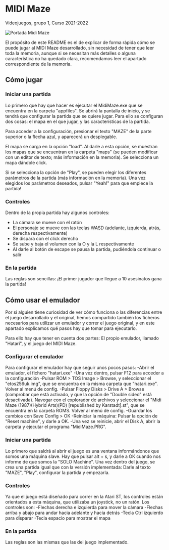 # MIDI Maze
Videojuegos, grupo 1, Curso 2021-2022

![Portada Midi Maze](https://upload.wikimedia.org/wikipedia/en/5/56/MIDI_Maze.jpg)

 El propósito de este README es el de explicar de forma rápida cómo se puede
jugar al MIDI Maze desarrollado, sin necesidad de tener que leer toda la
memoria, aunque si se necesitan más detalles o alguna característica no ha 
quedado clara, recomendamos leer el apartado correspondiente de la memoria.

## Cómo jugar
### Iniciar una partida
 Lo primero que hay que hacer es ejecutar el MidiMaze.exe que se encuentra en
la carpeta "appfiles". Se abrirá la pantalla de inicio, y se tendrá que 
configurar la partida que se quiere jugar. Para ello se configuran dos cosas:
el mapa en el que jugar, y las características de la partida.

 Para acceder a la configuración, presionar el texto "MAZE" de la parte superior
o la flecha azul, y aparecerá un desplegable.

 El mapa se carga en la opción "load". Al darle a esta opción, se muestran los
mapas que se encuentran en la carpeta "maps" (se pueden modificar con un editor
de texto; más información en la memoria). Se selecciona un mapa dándole click.

 Si se selecciona la opción de "Play", se pueden elegir los diferentes parámetros
de la partida (más información en la memoria). Una vez elegidos los parámetros
deseados, pulsar "Yeah!" para que empiece la partida!

### Controles
Dentro de la propia partida hay algunos controles:
 - La cámara se mueve con el ratón
 - El personaje se mueve con las teclas WASD (adelante, izquierda, atrás, derecha
	respectivamente)
 - Se dispara con el click derecho
 - Se sube y baja el volumen con la O y la L respectivamente
 - Al darle al botón de escape se pausa la partida, pudiéndola continuar o salir

### En la partida
Las reglas son sencillas: ¡El primer jugador que llegue a 10 asesinatos gana la partida!

## Cómo usar el emulador
 Por si alguien tiene curiosidad de ver cómo funciona o las diferencias entre
el juego desarrollado y el original, hemos compartido también los ficheros
necesarios para utilizar un emulador y correr el juego original, y en este
apartado explicamos qué pasos hay que tomar para ejecutarlo.

 Para ello hay que tener en cuenta dos partes: El propio emulador, llamado 
"Hatari", y el juego del MIDI Maze.

### Configurar el emulador
 Para configurar el emulador hay que seguir unos pocos pasos:
 -Abrir el emulador, el fichero "hatari.exe"
 -Una vez dentro, pulsar F12 para acceder a la configuración
 -Pulsar ROM > TOS Image > Browse, y seleccionar el "etos256uk.img", que se
	encuentra en la misma carpeta que "hatari.exe". Volver al menú de config.
 -Pulsar Floppy Disks > Drive A > Browse (comprobar que está activado, y que
	la opción de "Double sided" está desactivada). Navegar con el explorador
	de archivos y seleccionar el "Midi Maze (1987)(Hybrid Arts)(PD)
	[republished by Karstadt].st", que se encuentra en la carpeta ROMS. Volver
	al menú de config.
 -Guardar los cambios con Save Config > OK
 -Reiniciar la máquina: Pulsar la opción de "Reset machine", y darle a OK.
 -Una vez se reinicie, abrir el Disk A, abrir la carpeta y ejecutar el programa
	"MidiMaze.PRG".

### Iniciar una partida
 Lo primero que saldrá al abrir el juego es una ventana informándonos que somos
una máquina slave. Hay que pulsar alt + s, y darle a OK cuando nos informe de que
somos la "SOLO Machine". Una vez dentro del juego, se crea una partida igual que
con la versión implementada: Darle al texto "MAZE", "Play", configurar la partida
y empezarla.

### Controles
 Ya que el juego está diseñado para correr en la Atari ST, los controles están
orientados a esta máquina, que utilizaba un joystick, no un ratón. Los controles
son:
 -Flechas derecha e izquierda para mover la cámara
 -Flechas arriba y abajo para andar hacia adelante y hacia detrás
 -Tecla Ctrl izquierdo para disparar
 -Tecla espacio para mostrar el mapa

### En la partida
 Las reglas son las mismas que las del juego implementado.


	
